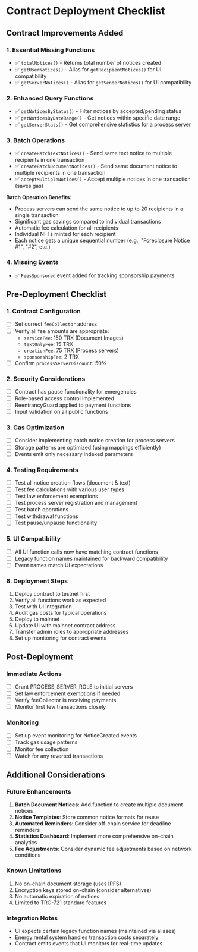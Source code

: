 # Contract Deployment Checklist

## Contract Improvements Added

### 1. **Essential Missing Functions**
- ✅ `totalNotices()` - Returns total number of notices created
- ✅ `getUserNotices()` - Alias for `getRecipientNotices()` for UI compatibility
- ✅ `getServerNotices()` - Alias for `getSenderNotices()` for UI compatibility

### 2. **Enhanced Query Functions**
- ✅ `getNoticesByStatus()` - Filter notices by accepted/pending status
- ✅ `getNoticesByDateRange()` - Get notices within specific date range
- ✅ `getServerStats()` - Get comprehensive statistics for a process server

### 3. **Batch Operations**
- ✅ `createBatchTextNotices()` - Send same text notice to multiple recipients in one transaction
- ✅ `createBatchDocumentNotices()` - Send same document notice to multiple recipients in one transaction
- ✅ `acceptMultipleNotices()` - Accept multiple notices in one transaction (saves gas)

**Batch Operation Benefits:**
- Process servers can send the same notice to up to 20 recipients in a single transaction
- Significant gas savings compared to individual transactions
- Automatic fee calculation for all recipients
- Individual NFTs minted for each recipient
- Each notice gets a unique sequential number (e.g., "Foreclosure Notice #1", "#2", etc.)

### 4. **Missing Events**
- ✅ `FeesSponsored` event added for tracking sponsorship payments

## Pre-Deployment Checklist

### 1. **Contract Configuration**
- [ ] Set correct `feeCollector` address
- [ ] Verify all fee amounts are appropriate:
  - `serviceFee`: 150 TRX (Document Images)
  - `textOnlyFee`: 15 TRX
  - `creationFee`: 75 TRX (Process servers)
  - `sponsorshipFee`: 2 TRX
- [ ] Confirm `processServerDiscount`: 50%

### 2. **Security Considerations**
- [ ] Contract has pause functionality for emergencies
- [ ] Role-based access control implemented
- [ ] ReentrancyGuard applied to payment functions
- [ ] Input validation on all public functions

### 3. **Gas Optimization**
- [ ] Consider implementing batch notice creation for process servers
- [ ] Storage patterns are optimized (using mappings efficiently)
- [ ] Events emit only necessary indexed parameters

### 4. **Testing Requirements**
- [ ] Test all notice creation flows (document & text)
- [ ] Test fee calculations with various user types
- [ ] Test law enforcement exemptions
- [ ] Test process server registration and management
- [ ] Test batch operations
- [ ] Test withdrawal functions
- [ ] Test pause/unpause functionality

### 5. **UI Compatibility**
- [ ] All UI function calls now have matching contract functions
- [ ] Legacy function names maintained for backward compatibility
- [ ] Event names match UI expectations

### 6. **Deployment Steps**
1. Deploy contract to testnet first
2. Verify all functions work as expected
3. Test with UI integration
4. Audit gas costs for typical operations
5. Deploy to mainnet
6. Update UI with mainnet contract address
7. Transfer admin roles to appropriate addresses
8. Set up monitoring for contract events

## Post-Deployment

### Immediate Actions
- [ ] Grant PROCESS_SERVER_ROLE to initial servers
- [ ] Set law enforcement exemptions if needed
- [ ] Verify feeCollector is receiving payments
- [ ] Monitor first few transactions closely

### Monitoring
- [ ] Set up event monitoring for NoticeCreated events
- [ ] Track gas usage patterns
- [ ] Monitor fee collection
- [ ] Watch for any reverted transactions

## Additional Considerations

### Future Enhancements
1. **Batch Document Notices**: Add function to create multiple document notices
2. **Notice Templates**: Store common notice formats for reuse
3. **Automated Reminders**: Consider off-chain service for deadline reminders
4. **Statistics Dashboard**: Implement more comprehensive on-chain analytics
5. **Fee Adjustments**: Consider dynamic fee adjustments based on network conditions

### Known Limitations
1. No on-chain document storage (uses IPFS)
2. Encryption keys stored on-chain (consider alternatives)
3. No automatic expiration of notices
4. Limited to TRC-721 standard features

### Integration Notes
- UI expects certain legacy function names (maintained via aliases)
- Energy rental system handles transaction costs separately
- Contract emits events that UI monitors for real-time updates